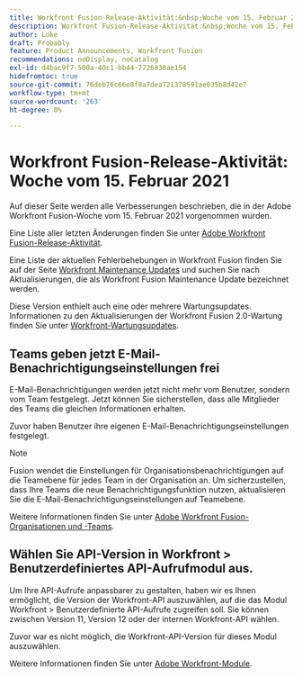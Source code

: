 ```yaml
---
title: Workfront Fusion-Release-Aktivität:&nbsp;Woche vom 15. Februar 2021
description: Workfront Fusion-Release-Aktivität:&nbsp;Woche vom 15. Februar 2021
author: Luke
draft: Probably
feature: Product Announcements, Workfront Fusion
recommendations: noDisplay, noCatalog
exl-id: d4bac9f7-500a-40c1-bb44-7726830ae154
hidefromtoc: true
source-git-commit: 76deb76c66e8f8a7dea721378591ae035b8d42e7
workflow-type: tm+mt
source-wordcount: '263'
ht-degree: 0%

---
```


# Workfront Fusion-Release-Aktivität: Woche vom 15. Februar 2021

Auf dieser Seite werden alle Verbesserungen beschrieben, die in der Adobe Workfront Fusion-Woche vom 15. Februar 2021 vorgenommen wurden.

Eine Liste aller letzten Änderungen finden Sie unter [Adobe Workfront Fusion-Release-Aktivität](../../../product-announcements/product-releases/fusion-release-activity/fusion-release-activity.md).

Eine Liste der aktuellen Fehlerbehebungen in Workfront Fusion finden Sie auf der Seite [Workfront Maintenance Updates](https://experienceleague.adobe.com/docs/workfront-known-issues/releases/current-updates.html) und suchen Sie nach Aktualisierungen, die als Workfront Fusion Maintenance Update bezeichnet werden.

Diese Version enthielt auch eine oder mehrere Wartungsupdates. Informationen zu den Aktualisierungen der Workfront Fusion 2.0-Wartung finden Sie unter [Workfront-Wartungsupdates](https://experienceleague.adobe.com/docs/workfront-known-issues/releases/current-updates.html).

## Teams geben jetzt E-Mail-Benachrichtigungseinstellungen frei

E-Mail-Benachrichtigungen werden jetzt nicht mehr vom Benutzer, sondern vom Team festgelegt. Jetzt können Sie sicherstellen, dass alle Mitglieder des Teams die gleichen Informationen erhalten.

Zuvor haben Benutzer ihre eigenen E-Mail-Benachrichtigungseinstellungen festgelegt.

>[!NOTE]
>
>Fusion wendet die Einstellungen für Organisationsbenachrichtigungen auf die Teamebene für jedes Team in der Organisation an. Um sicherzustellen, dass Ihre Teams die neue Benachrichtigungsfunktion nutzen, aktualisieren Sie die E-Mail-Benachrichtigungseinstellungen auf Teamebene.

Weitere Informationen finden Sie unter [Adobe Workfront Fusion-Organisationen und -Teams](../../../workfront-fusion/organizations/organizations-and-teams.md).

## Wählen Sie API-Version in Workfront > Benutzerdefiniertes API-Aufrufmodul aus.

Um Ihre API-Aufrufe anpassbarer zu gestalten, haben wir es Ihnen ermöglicht, die Version der Workfront-API auszuwählen, auf die das Modul Workfront > Benutzerdefinierte API-Aufrufe zugreifen soll. Sie können zwischen Version 11, Version 12 oder der internen Workfront-API wählen.

Zuvor war es nicht möglich, die Workfront-API-Version für dieses Modul auszuwählen.

Weitere Informationen finden Sie unter [Adobe Workfront-Module](../../../workfront-fusion/apps-and-their-modules/workfront-modules.md).
